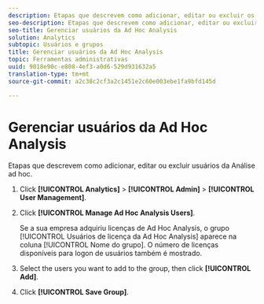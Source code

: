 ```yaml
---
description: Etapas que descrevem como adicionar, editar ou excluir os usuários da Ad Hoc Analysis.
seo-description: Etapas que descrevem como adicionar, editar ou excluir os usuários da Ad Hoc Analysis.
seo-title: Gerenciar usuários da Ad Hoc Analysis
solution: Analytics
subtopic: Usuários e grupos
title: Gerenciar usuários da Ad Hoc Analysis
topic: Ferramentas administrativas
uuid: 9018e90c-e808-4ef3-a0d6-529d931632a5
translation-type: tm+mt
source-git-commit: a2c38c2cf3a2c1451e2c60e003ebe1fa9bfd145d

---
```



# Gerenciar usuários da Ad Hoc Analysis

Etapas que descrevem como adicionar, editar ou excluir usuários da Análise ad hoc.

1. Click **[!UICONTROL Analytics]** &gt; **[!UICONTROL Admin]** &gt; **[!UICONTROL User Management]**.
1. Click **[!UICONTROL Manage Ad Hoc Analysis Users]**.

   Se a sua empresa adquiriu licenças de Ad Hoc Analysis, o grupo [!UICONTROL Usuários de licença da Ad Hoc Analysis] aparece na coluna [!UICONTROL Nome do grupo]. O número de licenças disponíveis para logon de usuários também é mostrado.

1. Select the users you want to add to the group, then click **[!UICONTROL Add]**.
1. Click **[!UICONTROL Save Group]**.
